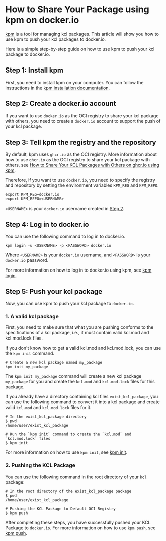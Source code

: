 # How to Share Your Package using kpm on docker.io

[kpm](https://github.com/KusionStack/kpm) is a tool for managing kcl packages. This article will show you how to use kpm to push your kcl packages to docker.io.

Here is a simple step-by-step guide on how to use kpm to push your kcl package to docker.io.

## Step 1: Install kpm

First, you need to install kpm on your computer. You can follow the instructions in the [kpm installation documentation](https://kcl-lang.io/docs/user_docs/guides/package-management/installation).

## Step 2: Create a docker.io account

If you want to use `docker.io` as the OCI registry to share your kcl package with others, you need to create a `docker.io` account to support the push of your kcl package.

## Step 3: Tell kpm the registry and the repository

By default, kpm uses `ghcr.io` as the OCI registry. More information about how to use `ghcr.io` as the OCI registry to share your kcl package with others, see [How to Share Your KCL Packages with Others on ghcr.io using kpm](./publish_your_kcl_packages.md).

Therefore, if you want to use `docker.io`, you need to specify the registry and repository by setting the environment variables `KPM_REG` and `KPM_REPO`.

```shell
export KPM_REG=docker.io
export KPM_REPO=<USERNAME>
```

`<USERNAME>` is your `docker.io` username created in [Step 2](#step-2-create-a-dockerio-account).

## Step 4: Log in to docker.io

You can use the following command to log in to docker.io.

```shell
kpm login -u <USERNAME> -p <PASSWORD> docker.io
```

Where `<USERNAME>` is your `docker.io` username, and `<PASSWORD>` is your `docker.io` password.

For more information on how to log in to docker.io using kpm, see [kpm login](./kpm_oci.md#kpm-login).

## Step 5: Push your kcl package

Now, you can use kpm to push your kcl package to `docker.io`.

### 1. A valid kcl package

First, you need to make sure that what you are pushing conforms to the specifications of a kcl package, i.e., it must contain valid kcl.mod and kcl.mod.lock files.

If you don't know how to get a valid kcl.mod and kcl.mod.lock, you can use the `kpm init` command.

```shell
# Create a new kcl package named my_package
kpm init my_package
```

The `kpm init my_package` command will create a new kcl package `my_package` for you and create the `kcl.mod` and `kcl.mod.lock` files for this package.

If you already have a directory containing kcl files `exist_kcl_package`, you can use the following command to convert it into a kcl package and create valid `kcl.mod` and `kcl.mod.lock` files for it.

```shell
# In the exist_kcl_package directory
$ pwd 
/home/user/exist_kcl_package

# Run the `kpm init` command to create the `kcl.mod` and `kcl.mod.lock` files
$ kpm init 
```

For more information on how to use `kpm init`, see [kpm init](./command-reference/1.init.md).

### 2. Pushing the KCL Package

You can use the following command in the root directory of your `kcl` package:

```shell
# In the root directory of the exist_kcl_package package
$ pwd 
/home/user/exist_kcl_package

# Pushing the KCL Package to Default OCI Registry
$ kpm push
```

After completing these steps, you have successfully pushed your KCL Package to `docker.io`.
For more information on how to use `kpm push`, see [kpm push](./kpm_oci.md#kpm-push).
